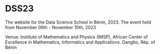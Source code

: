 # DSS23
The website for the Data Science School in Bénin, 2023.
The event held from November 06th - November 10th, 2023

Venue: Institute of Mathematics and Physics (IMSP), African Center of Excellence in Mathematics, Informatics and Applications. Dangbo, Rép. of Bénin

